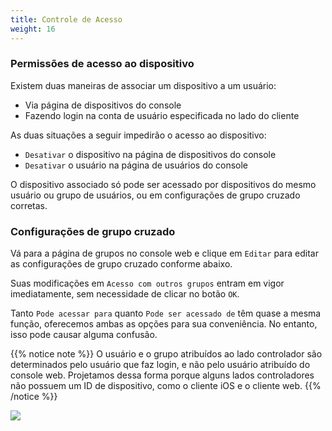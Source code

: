 ```yaml
---
title: Controle de Acesso
weight: 16
---
```


### Permissões de acesso ao dispositivo

Existem duas maneiras de associar um dispositivo a um usuário:
- Via página de dispositivos do console
- Fazendo login na conta de usuário especificada no lado do cliente

As duas situações a seguir impedirão o acesso ao dispositivo:
- `Desativar` o dispositivo na página de dispositivos do console
- `Desativar` o usuário na página de usuários do console

O dispositivo associado só pode ser acessado por dispositivos do mesmo usuário ou grupo de usuários, ou em configurações de grupo cruzado corretas.

### Configurações de grupo cruzado

Vá para a página de grupos no console web e clique em `Editar` para editar as configurações de grupo cruzado conforme abaixo.

Suas modificações em `Acesso com outros grupos` entram em vigor imediatamente, sem necessidade de clicar no botão `OK`.

Tanto `Pode acessar para` quanto `Pode ser acessado de` têm quase a mesma função, oferecemos ambas as opções para sua conveniência. No entanto, isso pode causar alguma confusão.

{{% notice note %}}
O usuário e o grupo atribuídos ao lado controlador são determinados pelo usuário que faz login, e não pelo usuário atribuído do console web. Projetamos dessa forma porque alguns lados controladores não possuem um ID de dispositivo, como o cliente iOS e o cliente web.
{{% /notice %}}

![](/docs/en/self-host/rustdesk-server-pro/permissions/images/crossgrp.png)
